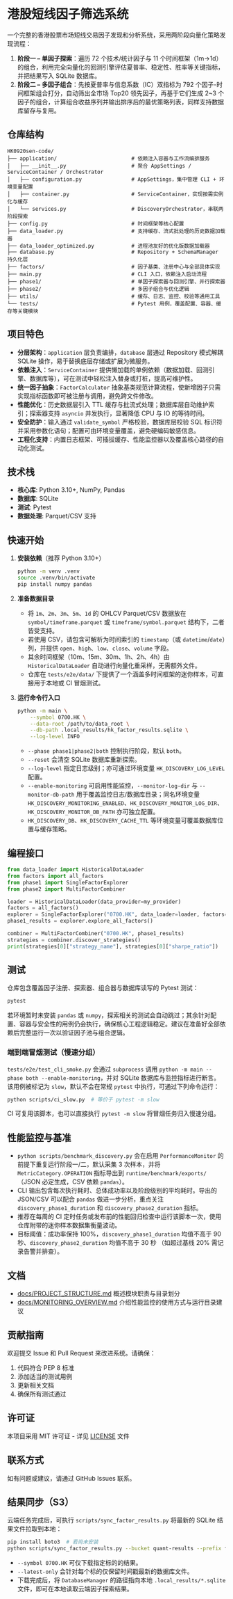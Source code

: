 # 港股短线因子筛选系统

一个完整的香港股票市场短线交易因子发现和分析系统，采用两阶段向量化策略发现流程：

1. **阶段一 – 单因子探索**：遍历 72 个技术/统计因子与 11 个时间框架（1m→1d）的组合，利用完全向量化的回测引擎评估夏普率、稳定性、胜率等关键指标，并把结果写入 SQLite 数据库。
2. **阶段二 – 多因子组合**：先按夏普率与信息系数（IC）双指标为 792 个因子-时间框架组合打分，自动筛出全市场 Top20 领先因子，再基于它们生成 2~3 个因子的组合，计算组合收益序列并输出排序后的最优策略列表，同样支持数据库留存与复用。

## 仓库结构

```
HK0920sen-code/
├── application/                        # 依赖注入容器与工作流编排服务
│   ├── __init__.py                     # 聚合 AppSettings / ServiceContainer / Orchestrator
│   ├── configuration.py                # AppSettings，集中管理 CLI + 环境变量配置
│   ├── container.py                    # ServiceContainer，实现按需实例化与缓存
│   └── services.py                     # DiscoveryOrchestrator，串联两阶段探索
├── config.py                           # 时间框架等核心配置
├── data_loader.py                      # 支持缓存、流式批处理的历史数据加载器
├── data_loader_optimized.py            # 进程池友好的优化版数据加载器
├── database.py                         # Repository + SchemaManager 持久化层
├── factors/                            # 因子基类、注册中心与全部具体实现
├── main.py                             # CLI 入口，依赖注入启动流程
├── phase1/                             # 单因子探索器与回测引擎、并行探索器
├── phase2/                             # 多因子组合与优化逻辑
├── utils/                              # 缓存、日志、监控、校验等通用工具
└── tests/                              # Pytest 用例，覆盖配置、容器、缓存等关键模块
```

## 项目特色

- **分层架构**：`application` 层负责编排，`database` 层通过 Repository 模式解耦 SQLite 操作，易于替换底层存储或扩展为微服务。
- **依赖注入**：`ServiceContainer` 提供懒加载的单例依赖（数据加载、回测引擎、数据库等），可在测试中轻松注入替身或打桩，提高可维护性。
- **统一因子抽象**：`FactorCalculator` 抽象基类规范计算流程，使新增因子只需实现指标函数即可被注册与调用，避免跨文件修改。
- **性能优化**：历史数据层引入 TTL 缓存与批流式处理；数据库层自动维护索引；探索器支持 `asyncio` 并发执行，显著降低 CPU 与 IO 的等待时间。
- **安全防护**：输入通过 `validate_symbol` 严格校验，数据库层校验 SQL 标识符并采用参数化语句；配置可由环境变量覆盖，避免硬编码敏感信息。
- **工程化支持**：内置日志框架、可插拔缓存、性能监控器以及覆盖核心路径的自动化测试。

## 技术栈

- **核心库**: Python 3.10+, NumPy, Pandas
- **数据库**: SQLite
- **测试**: Pytest
- **数据处理**: Parquet/CSV 支持

## 快速开始

1. **安装依赖**（推荐 Python 3.10+）
   ```bash
   python -m venv .venv
   source .venv/bin/activate
   pip install numpy pandas
   ```

2. **准备数据目录**
   - 将 `1m`、`2m`、`3m`、`5m`、`1d` 的 OHLCV Parquet/CSV 数据放在 `symbol/timeframe.parquet` 或 `timeframe/symbol.parquet` 结构下，二者皆受支持。
   - 若使用 CSV，请包含可解析为时间索引的 `timestamp`（或 `datetime`/`date`）列，并提供 `open`、`high`、`low`、`close`、`volume` 字段。
   - 其余时间框架（10m、15m、30m、1h、2h、4h）由 `HistoricalDataLoader` 自动进行向量化重采样，无需额外文件。
   - 仓库在 `tests/e2e/data/` 下提供了一个涵盖多时间框架的迷你样本，可直接用于本地或 CI 冒烟测试。

3. **运行命令行入口**
   ```bash
   python -m main \
       --symbol 0700.HK \
       --data-root /path/to/data_root \
       --db-path .local_results/hk_factor_results.sqlite \
       --log-level INFO
   ```
   - `--phase phase1|phase2|both` 控制执行阶段，默认 `both`。
   - `--reset` 会清空 SQLite 数据库重新探索。
   - `--log-level` 指定日志级别；亦可通过环境变量 `HK_DISCOVERY_LOG_LEVEL` 配置。
   - `--enable-monitoring` 可启用性能监控，`--monitor-log-dir` 与 `--monitor-db-path` 用于覆盖监控日志/数据库目录；同名环境变量 `HK_DISCOVERY_MONITORING_ENABLED`、`HK_DISCOVERY_MONITOR_LOG_DIR`、`HK_DISCOVERY_MONITOR_DB_PATH` 亦可独立配置。
   - `HK_DISCOVERY_DB`、`HK_DISCOVERY_CACHE_TTL` 等环境变量可覆盖数据库位置与缓存策略。

## 编程接口

```python
from data_loader import HistoricalDataLoader
from factors import all_factors
from phase1 import SingleFactorExplorer
from phase2 import MultiFactorCombiner

loader = HistoricalDataLoader(data_provider=my_provider)
factors = all_factors()
explorer = SingleFactorExplorer("0700.HK", data_loader=loader, factors=factors)
phase1_results = explorer.explore_all_factors()

combiner = MultiFactorCombiner("0700.HK", phase1_results)
strategies = combiner.discover_strategies()
print(strategies[0]["strategy_name"], strategies[0]["sharpe_ratio"])
```

## 测试

仓库包含覆盖因子注册、探索器、组合器与数据库读写的 Pytest 测试：

```bash
pytest
```

若环境暂时未安装 `pandas` 或 `numpy`，探索相关的测试会自动跳过；其余针对配置、容器与安全性的用例仍会执行，确保核心工程逻辑稳定。建议在准备好全部依赖后完整运行一次以验证因子池与组合逻辑。

### 端到端冒烟测试（慢速分组）

`tests/e2e/test_cli_smoke.py` 会通过 `subprocess` 调用 `python -m main --phase both --enable-monitoring`，并对 SQLite 数据库与监控指标进行断言。该用例被标记为 `slow`，默认不会在常规 `pytest` 中执行，可通过下列命令运行：

```bash
python scripts/ci_slow.py  # 等价于 pytest -m slow
```

CI 可复用该脚本，也可以直接执行 `pytest -m slow` 将冒烟任务归入慢速分组。

## 性能监控与基准

- `python scripts/benchmark_discovery.py` 会在启用 `PerformanceMonitor` 的前提下重复运行阶段一/二，默认采集 3 次样本，并将
  `MetricCategory.OPERATION` 指标导出到 `runtime/benchmark/exports/`（JSON 必定生成，CSV 依赖 `pandas`）。
- CLI 输出包含每次执行耗时、总体成功率以及阶段级别的平均耗时。导出的 JSON/CSV 可以配合 `pandas` 做进一步分析，重点关注
  `discovery_phase1_duration` 和 `discovery_phase2_duration` 指标。
- 推荐在每周的 CI 定时任务或发布前的性能回归检查中运行该脚本一次，使用仓库附带的迷你样本数据集衡量波动。
- 目标阈值：成功率保持 100%，`discovery_phase1_duration` 均值不高于 90 秒、`discovery_phase2_duration` 均值不高于 30 秒
  （如超过基线 20% 需记录告警并排查）。

## 文档

- [docs/PROJECT_STRUCTURE.md](docs/PROJECT_STRUCTURE.md) 概述模块职责与目录划分
- [docs/MONITORING_OVERVIEW.md](docs/MONITORING_OVERVIEW.md) 介绍性能监控的使用方式与运行目录建议

## 贡献指南

欢迎提交 Issue 和 Pull Request 来改进系统。请确保：

1. 代码符合 PEP 8 标准
2. 添加适当的测试用例
3. 更新相关文档
4. 确保所有测试通过

## 许可证

本项目采用 MIT 许可证 - 详见 [LICENSE](LICENSE) 文件

## 联系方式

如有问题或建议，请通过 GitHub Issues 联系。

## 结果同步（S3）

云端任务完成后，可执行 `scripts/sync_factor_results.py` 将最新的 SQLite 结果文件拉取到本地：

```bash
pip install boto3  # 若尚未安装
python scripts/sync_factor_results.py --bucket quant-results --prefix factor_discovery/ --dest .local_results --latest-only
```

- `--symbol 0700.HK` 可仅下载指定标的的结果。
- `--latest-only` 会针对每个标的仅保留时间戳最新的数据库文件。
- 下载完成后，将 `DatabaseManager` 的路径指向本地 `.local_results/*.sqlite` 文件，即可在本地读取云端因子探索结果。
